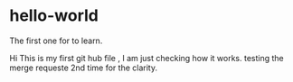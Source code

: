 # hello-world
The first one for to learn.

Hi This is my first git hub file , I am just checking how it works.
testing the merge requeste 2nd time for the clarity.
